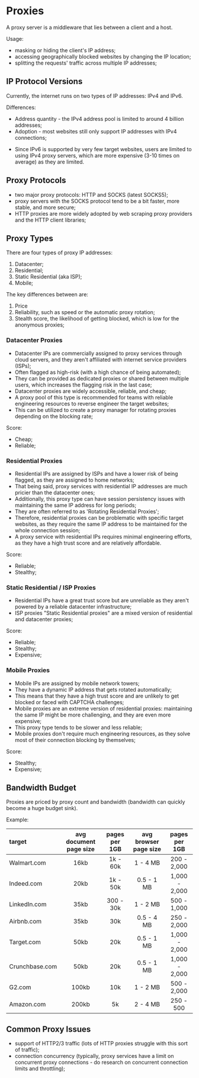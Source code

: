 # Proxies

A proxy server is a middleware that lies between a client and a host.

Usage: 

- masking or hiding the client's IP address;
- accessing geographically blocked websites by changing the IP location;
- splitting the requests' traffic across multiple IP addresses;

## IP Protocol Versions

Currently, the internet runs on two types of IP addresses: IPv4 and IPv6. 

Differences:

- Address quantity - the IPv4 address pool is limited to around 4 billion addresses;
- Adoption - most websites still only support IP addresses with IPv4 connections;

* Since IPv6 is supported by very few target websites, users are limited to using IPv4 proxy servers, which are more expensive (3-10 times on average) as they are limited.

## Proxy Protocols

- two major proxy protocols: HTTP and SOCKS (latest SOCKS5);
- proxy servers with the SOCKS protocol tend to be a bit faster, more stable, and more secure; 
- HTTP proxies are more widely adopted by web scraping proxy providers and the HTTP client libraries;

## Proxy Types

There are four types of proxy IP addresses:

1. Datacenter;
2. Residential;
3. Static Residential (aka ISP);
4. Mobile;

The key differences between are:

1. Price
2. Reliability, such as speed or the automatic proxy rotation;
3. Stealth score, the likelihood of getting blocked, which is low for the anonymous proxies;

### Datacenter Proxies

- Datacenter IPs are commercially assigned to proxy services through cloud servers, and they aren't affiliated with internet service providers (ISPs);
- Often flagged as high-risk (with a high chance of being automated); 
- They can be provided as dedicated proxies or shared between multiple users, which increases the flagging risk in the last case;
- Datacenter proxies are widely accessible, reliable, and cheap; 
- A proxy pool of this type is recommended for teams with reliable engineering resources to reverse engineer the target websites; 
- This can be utilized to create a proxy manager for rotating proxies depending on the blocking rate;

Score:

- Cheap;
- Reliable;

### Residential Proxies

- Residential IPs are assigned by ISPs and have a lower risk of being flagged, as they are assigned to home networks;
- That being said, proxy services with residential IP addresses are much pricier than the datacenter ones; 
- Additionally, this proxy type can have session persistency issues with maintaining the same IP address for long periods; 
- They are often referred to as 'Rotating Residential Proxies';
- Therefore, residential proxies can be problematic with specific target websites, as they require the same IP address to be maintained for the whole connection session;
- A proxy service with residential IPs requires minimal engineering efforts, as they have a high trust score and are relatively affordable.

Score:

- Reliable;
- Stealthy;

### Static Residential / ISP Proxies

- Residential IPs have a great trust score but are unreliable as they aren't powered by a reliable datacenter infrastructure; 
- ISP proxies "Static Residential proxies" are a mixed version of residential and datacenter proxies;

Score:

- Reliable;
- Stealthy;
- Expensive;

### Mobile Proxies

- Mobile IPs are assigned by mobile network towers; 
- They have a dynamic IP address that gets rotated automatically;
- This means that they have a high trust score and are unlikely to get blocked or faced with CAPTCHA challenges;
- Mobile proxies are an extreme version of residential proxies: maintaining the same IP might be more challenging, and they are even more expensive;
- This proxy type tends to be slower and less reliable;
- Mobile proxies don't require much engineering resources, as they solve most of their connection blocking by themselves;

Score:

- Stealthy;
- Expensive;

## Bandwidth Budget

Proxies are priced by proxy count and bandwidth (bandwidth can quickly become a huge budget sink).

Example:

| target         | avg document page size  | pages per 1GB |  avg browser page size   |  pages per 1GB  |
|:---------------|:-----------------------:|:-------------:|:------------------------:|:---------------:|
| Walmart.com    |          16kb           |   1k - 60k    |         1 - 4 MB         |   200 - 2,000   |
| Indeed.com     |          20kb           |   1k - 50k    |        0.5 - 1 MB        |  1,000 - 2,000  |
| LinkedIn.com   |          35kb           |   300 - 30k   |         1 - 2 MB         |   500 - 1,000   |
| Airbnb.com     |          35kb           |      30k      |        0.5 - 4 MB        |   250 - 2,000   |
| Target.com     |          50kb           |     20k	   |        0.5 - 1 MB        | 1,000 - 2,000   |
| Crunchbase.com |          50kb           |      20k      |        0.5 - 1 MB        |  1,000 - 2,000  |
| G2.com         |          100kb          |      10k      |         1 - 2 MB         |   500 - 2,000   |
| Amazon.com     |          200kb          |      5k       |         2 - 4 MB         |    250 - 500    |

## Common Proxy Issues

- support of HTTP2/3 traffic (lots of HTTP proxies struggle with this sort of traffic);
- connection concurrency (typically, proxy services have a limit on concurrent proxy connections - do research on concurrent connection limits and throttling);